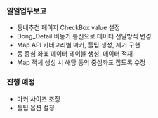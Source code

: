 ### 일일업무보고
- 동네추천 페이지 CheckBox value 설정
- Dong_Detail 비동기 통신으로 데이터 전달방식 변경
- Map API 카테고리별 마커, 툴팁 생성, 제거 구현
- 동 중심 좌표 데이터 테이블 생성, 데이터 적재
- Map 객체 생성 시 해당 동의 중심좌표 잡도록 수정

### 진행 예정
- 마커 사이즈 조정
- 툴팁 옵션 설정